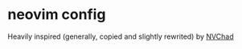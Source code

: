 # neovim config

Heavily inspired (generally, copied and slightly rewrited) by [NVChad](https://github.com/NvChad/NvChad)
